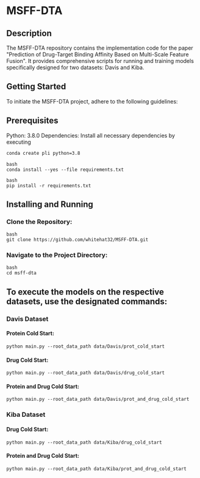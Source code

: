 # MSFF-DTA

## Description
The MSFF-DTA repository contains the implementation code for the paper "Prediction of Drug-Target Binding Affinity Based on Multi-Scale Feature Fusion". It provides comprehensive scripts for running and training models specifically designed for two datasets: Davis and Kiba.

## Getting Started
To initiate the MSFF-DTA project, adhere to the following guidelines:

## Prerequisites
Python: 3.8.0
Dependencies: Install all necessary dependencies by executing 
```bash  
conda create pli python=3.8
```
```
bash  
conda install --yes --file requirements.txt
```

```
bash  
pip install -r requirements.txt 
```

## Installing and Running
### Clone the Repository:
```
bash
git clone https://github.com/whitehat32/MSFF-DTA.git
```

### Navigate to the Project Directory:
```
bash
cd msff-dta
```
## To execute the models on the respective datasets, use the designated commands:
### Davis Dataset
#### Protein Cold Start:
```
python main.py --root_data_path data/Davis/prot_cold_start
```
#### Drug Cold Start:
```
python main.py --root_data_path data/Davis/drug_cold_start
```
#### Protein and Drug Cold Start:
```
python main.py --root_data_path data/Davis/prot_and_drug_cold_start
```
### Kiba Dataset
#### Drug Cold Start:
```
python main.py --root_data_path data/Kiba/drug_cold_start
```
#### Protein and Drug Cold Start:
```
python main.py --root_data_path data/Kiba/prot_and_drug_cold_start
```

